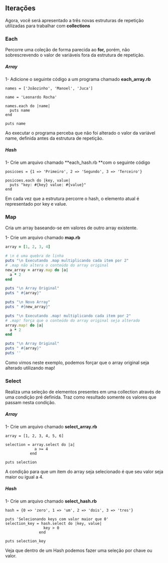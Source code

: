 ## **Iterações**

Agora, você será apresentado a três novas estruturas de repetição utilizadas para trabalhar com **collections**

### **Each**

Percorre uma coleção de forma parecida ao **for,** porém, não sobrescrevendo o valor de variáveis fora da estrutura de repetição.

##### **Array**

1- Adicione o seguinte código a um programa chamado **each_array.rb**

```
names = ['Joãozinho', 'Manoel', 'Juca']

name = 'Leonardo Rocha'

names.each do |name|
  puts name
end

puts name
```

Ao executar o programa perceba que não foi alterado o valor da  variável name, definida antes da estrutura de repetição.



##### **Hash**

1- Crie um arquivo chamado  **each_hash.rb **com o seguinte código

```
posicoes = {1 => 'Primeiro', 2 => 'Segundo', 3 => 'Terceiro'}

posicoes.each do |key, value|
  puts "key: #{key} value: #{value}"
end
```

Em cada vez que a estrutura percorre o hash, o elemento atual é representado por key e value.



### **Map**

Cria um array baseando-se em valores de outro array existente.



1- Crie um arquivo chamado **map.rb**

```ruby
array = [1, 2, 3, 4]

# \n é uma quebra de linha 
puts "\n Executando .map multiplicando cada item por 2"
# .map não altera o conteúdo do array original
new_array = array.map do |a| 
  a * 2
end

puts "\n Array Original"
puts " #{array}"

puts "\n Novo Array"
puts " #{new_array}"

puts "\n Executando .map! multiplicando cada item por 2"
# .map! força que o conteúdo do array original seja alterado
array.map! do |a| 
  a * 2
end

puts "\n Array Original"
puts " #{array}"
puts ''
```

Como vimos neste exemplo, podemos forçar que o array original seja alterado utilizando map!



### **Select**

Realiza uma seleção de elementos presentes em uma collection através de uma condição pré definida. Traz como resultado somente os valores que passam nesta condição.

##### **Array**

1- Crie um arquivo chamado **select_array.rb**

```
array = [1, 2, 3, 4, 5, 6]

selection = array.select do |a|
             a >= 4
           end

puts selection
```

A condição para que um item do array seja selecionado é que seu valor seja maior ou igual a 4.



##### **Hash**

1- Crie um arquivo chamado **select_hash.rb**

```
hash = {0 => 'zero', 1 => 'um', 2 => 'dois', 3 => 'tres'}

puts 'Selecionando keys com valor maior que 0'
selection_key = hash.select do |key, value|
                 key > 0
               end

puts selection_key
```

Veja que dentro de um Hash podemos fazer uma seleção por chave ou valor.
